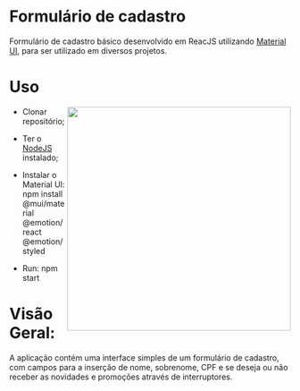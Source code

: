 # Formulário de cadastro

Formulário de cadastro básico desenvolvido em ReacJS utilizando [Material UI](https://mui.com/pt/), para ser utilizado em diversos projetos.

# Uso

<img align="right" src="https://github.com/Claraalmeida09/form-react/blob/main/screenshots/Captura%20de%20Tela%202022-02-11%20às%2011.23.34.png" height="400">

   - Clonar repositório;

   - Ter o [NodeJS](https://nodejs.org/en/) instalado;

   - Instalar o Material UI: npm install @mui/material @emotion/react @emotion/styled

   - Run: npm start

# Visão Geral:

A aplicação contém uma interface simples de um formulário de cadastro, com campos para a inserção de nome, sobrenome, CPF e se deseja ou não receber as novidades e promoções através de interruptores.



